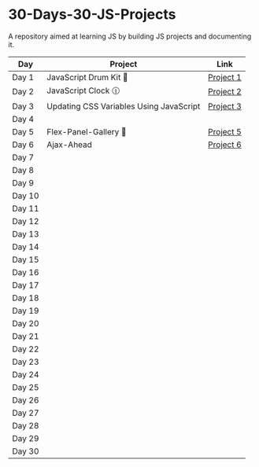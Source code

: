 # 30-Days-30-JS-Projects
A repository aimed at learning JS by building JS projects and documenting it.

| Day | Project | Link |
|----------|----------|----------|
| Day 1    | JavaScript Drum Kit  🥁 | [Project 1](https://iconicxdivyansh.github.io/30-Days-30-JS-Projects/Day-1-JavaScript-Drum-Kit/) |
| Day 2    | JavaScript Clock 🕧|  [Project 2](https://iconicxdivyansh.github.io/30-Days-30-JS-Projects/Day-2-JS-Clock/)   |
| Day 3    | Updating CSS Variables Using JavaScript | [Project 3](https://iconicxdivyansh.github.io/30-Days-30-JS-Projects/Day-3-CSS-Variables-and-JS/)|
| Day 4    |          |          |
| Day 5    | Flex-Panel-Gallery 🤟|  [Project 5](https://iconicxdivyansh.github.io/30-Days-30-JS-Projects/Day-5-Flex-Panel-Gallery/) |
| Day 6    | Ajax-Ahead         |[Project 6](https://iconicxdivyansh.github.io/30-Days-30-JS-Projects/Day-6-Ajax-Type-Ahead/)          |
| Day 7    |          |          |
| Day 8     |          |          |
| Day 9         |          |          |
| Day 10         |          |          |
| Day 11         |          |          |
| Day 12        |          |          |
| Day 13        |          |          |
| Day 14        |          |          |
| Day 15        |          |          |
| Day 16        |          |          |
| Day 17        |          |          |
| Day 18        |          |          |
| Day 19        |          |          |
| Day 20        |          |          |
| Day 21        |          |          |
| Day 22        |          |          |
| Day 23         |          |          |
| Day 24         |          |          |
| Day 25         |          |          |
| Day 26         |          |          |
| Day 27        |          |          |
| Day 28        |          |          |
| Day 29        |          |          |
| Day 30        |          |          |
